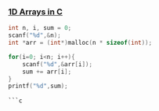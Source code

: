### [1D Arrays in C](https://www.hackerrank.com/challenges/1d-arrays-in-c/problem?isFullScreen=true "1D Arrays in C")

```c
int n, i, sum = 0;
scanf("%d",&n);
int *arr = (int*)malloc(n * sizeof(int));

for(i=0; i<n; i++){
    scanf("%d",&arr[i]);
    sum += arr[i];
}
printf("%d",sum);
    
```c